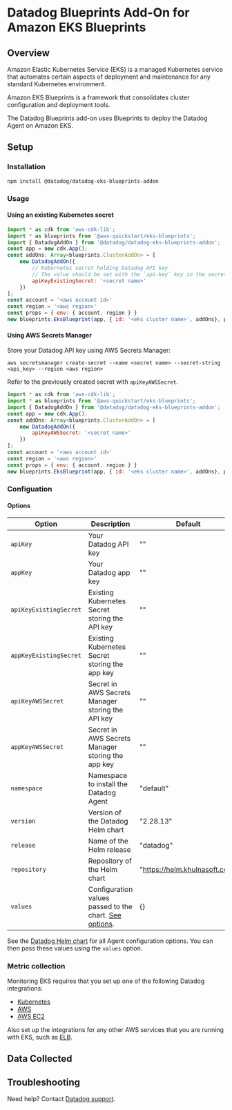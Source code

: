 # Datadog Blueprints Add-On for Amazon EKS Blueprints

## Overview

Amazon Elastic Kubernetes Service (EKS) is a managed Kubernetes service that automates certain aspects of deployment and maintenance for any standard Kubernetes environment. 

Amazon EKS Blueprints is a framework that consolidates cluster configuration and deployment tools.

The Datadog Blueprints add-on uses Blueprints to deploy the Datadog Agent on Amazon EKS.

## Setup

### Installation

```
npm install @datadog/datadog-eks-blueprints-addon
```

### Usage

#### Using an existing Kubernetes secret

```js
import * as cdk from 'aws-cdk-lib';
import * as blueprints from '@aws-quickstart/eks-blueprints';
import { DatadogAddOn } from '@datadog/datadog-eks-blueprints-addon';
const app = new cdk.App();
const addOns: Array<blueprints.ClusterAddOn> = [
    new DatadogAddOn({
        // Kubernetes secret holding Datadog API key
        // The value should be set with the `api-key` key in the secret object.
        apiKeyExistingSecret: '<secret name>'
    })
];
const account = '<aws account id>'
const region = '<aws region>'
const props = { env: { account, region } }
new blueprints.EksBlueprint(app, { id: '<eks cluster name>', addOns}, props)
```

#### Using AWS Secrets Manager
Store your Datadog API key using AWS Secrets Manager:

```
aws secretsmanager create-secret --name <secret name> --secret-string <api_key> --region <aws region>
```

Refer to the previously created secret with `apiKeyAWSSecret`.

```js
import * as cdk from 'aws-cdk-lib';
import * as blueprints from '@aws-quickstart/eks-blueprints';
import { DatadogAddOn } from '@datadog/datadog-eks-blueprints-addon';
const app = new cdk.App();
const addOns: Array<blueprints.ClusterAddOn> = [
    new DatadogAddOn({
        apiKeyAWSSecret: '<secret name>'
    })
];
const account = '<aws account id>'
const region = '<aws region>'
const props = { env: { account, region } }
new blueprints.EksBlueprint(app, { id: '<eks cluster name>', addOns}, props)
```

### Configuation

#### Options

| Option                  |Description                                          | Default                       |
|-------------------------|-----------------------------------------------------|-------------------------------|
| `apiKey`                | Your Datadog API key                                | ""                            |
| `appKey`                | Your Datadog app key                                | ""                            |
| `apiKeyExistingSecret`  | Existing Kubernetes Secret storing the API key      | ""                            |
| `appKeyExistingSecret`  | Existing Kubernetes Secret storing the app key      | ""                            |
| `apiKeyAWSSecret`       | Secret in AWS Secrets Manager storing the API key   | ""                            |
| `appKeyAWSSecret`       | Secret in AWS Secrets Manager storing the app key   | ""                            |
| `namespace`             | Namespace to install the Datadog Agent              | "default"                     |
| `version`               | Version of the Datadog Helm chart                   | "2.28.13"                     |
| `release`               | Name of the Helm release                            | "datadog"                     |
| `repository`            | Repository of the Helm chart                        | "https://helm.khulnasoft.com"  |
| `values`                | Configuration values passed to the chart. [See options][2]. | {}                            |


See the [Datadog Helm chart][2] for all Agent configuration options. You can then pass these values using the `values` option.

### Metric collection

Monitoring EKS requires that you set up one of the following Datadog integrations:

- [Kubernetes][4]
- [AWS][5]
- [AWS EC2][6]

Also set up the integrations for any other AWS services that you are running with EKS, such as [ELB][3].

## Data Collected


## Troubleshooting

Need help? Contact [Datadog support][1].

[1]: https://docs.khulnasoft.com/help/
[2]: https://github.com/KhulnaSoft/helm-charts/tree/main/charts/datadog#all-configuration-options
[3]: https://docs.khulnasoft.com/integrations/amazon_elb/
[4]: https://docs.khulnasoft.com/integrations/kubernetes/
[5]: https://docs.khulnasoft.com/integrations/amazon_web_services/
[6]: https://docs.khulnasoft.com/integrations/amazon_ec2/
